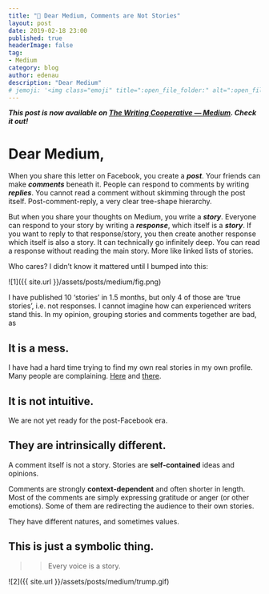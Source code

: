 ```yaml
---
title: "️💬 Dear Medium, Comments are Not Stories"
layout: post
date: 2019-02-18 23:00
published: true
headerImage: false
tag:
- Medium
category: blog
author: edenau
description: "Dear Medium"
# jemoji: '<img class="emoji" title=":open_file_folder:" alt=":open_file_folder:" src="https://assets.github.com/images/icons/emoji/unicode/1f5c2.png" height="20" width="20" align="absmiddle">'
---
```


***This post is now available on <a href="https://writingcooperative.com/dear-medium-comments-are-not-stories-6ce5e3f328a6" target="_blank">The Writing Cooperative — Medium</a>. Check it out!***

# Dear Medium,

When you share this letter on Facebook, you create a ***post***. Your friends can make ***comments*** beneath it. People can respond to comments by writing ***replies***. You cannot read a comment without skimming through the post itself. Post-comment-reply, a very clear tree-shape hierarchy.

But when you share your thoughts on Medium, you write a ***story***. Everyone can respond to your story by writing a ***response***, which itself is a ***story***. If you want to reply to that response/story, you then create another response which itself is also a story. It can technically go infinitely deep. You can read a response without reading the main story. More like linked lists of stories.

Who cares? I didn’t know it mattered until I bumped into this:

![1]({{ site.url }}/assets/posts/medium/fig.png)

I have published 10 ‘stories’ in 1.5 months, but only 4 of those are ‘true stories’, i.e. not responses. I cannot imagine how can experienced writers stand this. In my opinion, grouping stories and comments together are bad, as

## It is a mess.
I have had a hard time trying to find my own real stories in my own profile. Many people are complaining. <a href="https://medium.com/@gubatron/dear-medium-comments-are-not-stories-dacdef44b255" target="_blank">Here</a> and <a href="https://medium.com/@ourielohayon/medium-please-fix-your-product-b063f800cb9d" target="_blank">there</a>.

## It is not intuitive.
We are not yet ready for the post-Facebook era.

## They are intrinsically different.
A comment itself is not a story. Stories are **self-contained** ideas and opinions.

Comments are strongly **context-dependent** and often shorter in length. Most of the comments are simply expressing gratitude or anger (or other emotions). Some of them are redirecting the audience to their own stories.

They have different natures, and sometimes values.

## This is just a symbolic thing.
>> Every voice is a story.

![2]({{ site.url }}/assets/posts/medium/trump.gif)
